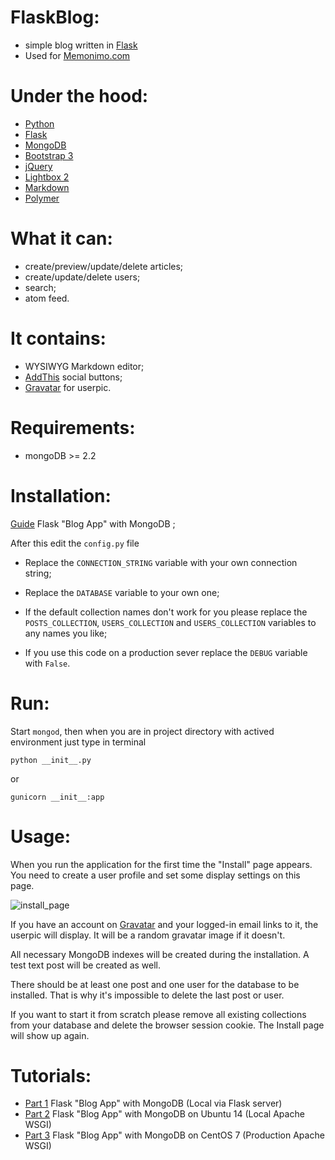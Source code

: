 # FlaskBlog:
- simple blog  written in [Flask](http://flask.pocoo.org/)
- Used for [Memonimo.com](http://memonimo.com/)

# Under the hood:
- [Python](http://python.org/)
- [Flask](http://flask.pocoo.org/)
- [MongoDB](http://www.mongodb.org/)
- [Bootstrap 3](http://getbootstrap.com/)
- [jQuery](http://jquery.com)
- [Lightbox 2](https://github.com/lokesh/lightbox2)
- [Markdown](http://daringfireball.net/projects/markdown/syntax)
- [Polymer](http://www.polymer-project.org)

# What it can:
- create/preview/update/delete articles;
- create/update/delete users;
- search;
- atom feed.

# It contains:
- WYSIWYG Markdown editor;
- [AddThis](http://www.addthis.com/) social buttons;
- [Gravatar](http://gravatar.com) for userpic.


# Requirements:
- mongoDB >= 2.2


# Installation:

[Guide](http://bogotobogo.com/python/Flask/Python_Flask_Blog_App_with_MongoDB.php) Flask "Blog App" with MongoDB ;


After this edit the `config.py` file

- Replace the `CONNECTION_STRING` variable with your own connection string;

- Replace the `DATABASE` variable to your own one;

- If the default collection names don't work for you please replace the `POSTS_COLLECTION`, `USERS_COLLECTION` and `USERS_COLLECTION` variables to any names you like;

- If you use this code on a production sever replace the `DEBUG` variable with `False`.

# Run:
Start `mongod`, then when you are in project directory with actived environment just type in terminal

`python __init__.py`


or

`gunicorn __init__:app`


# Usage:
When you run the application for the first time the "Install" page appears. You need to create a user profile and set some display settings on this page.

![install_page](http://i.imgur.com/gkWI10v.png)

If you have an account on [Gravatar](http://gravatar.com) and your logged-in email links to it, the userpic will display. It will be a random gravatar image if it doesn't.

All necessary MongoDB indexes will be created during the installation. A test text post will be created as well.

There should be at least one post and one user for the database to be installed. That is why it's impossible to delete the last post or user.

If you want to start it from scratch please remove all existing collections from your database and delete the browser session cookie. The Install page will show up again.

# Tutorials:
- [Part 1](http://bogotobogo.com/python/Flask/Python_Flask_Blog_App_with_MongoDB.php) Flask "Blog App" with MongoDB (Local via Flask server)
- [Part 2](http://bogotobogo.com/python/Flask/Python_Flask_Blog_App_with_MongoDB_and_Apache_WSGI.php) Flask "Blog App" with MongoDB on Ubuntu 14 (Local Apache WSGI)
- [Part 3](http://bogotobogo.com/python/Flask/Python_Flask_Blog_App_Production_with_MongoDB_and_Apache_WSGI.php) Flask "Blog App" with MongoDB on CentOS 7 (Production Apache WSGI)
